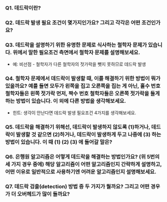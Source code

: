 ### Q1. 데드락이란?

### Q2. 데드락 발생 필요 조건이 몇가지인가요? 그리고 각각은 어떤 조건인가요?

### Q3. 데드락을 설명하기 위한 유명한 문제로 식사하는 철학자 문제가 있습니다. 위에서 말한 필요조건 측면에서 철학자 문제를 설명해보세요.

- 예: 비선점 - 철학자가 다른 철학자의 젓가락을 뺏지 못하므로 데드락 발생

### Q4. 철학자 문제에서 데드락이 발생할 때, 이를 해결하기 위한 방법이 뭐가 있을까요? 예를 들면 모두가 왼쪽을 집고 오른쪽을 집는 게 아닌, 홀수 번호 철학자들은 왼쪽 젓가락 먼저, 짝수 번호 철학자들은 오른쪽 젓가락을 들게 하는 방법이 있습니다. 이 외에 다른 방법을 생각해보세요.

- 힌트: 생각이 안난다면 데드락 발생 필요조건 4가지를 생각해보세요.

### Q5. 데드락을 해결하기 위해선, 데드락이 발생하지 않도록 (1)하거나, 데드락이 발생할 것 같으면 (2)하거나, 데드락이 발생하게 두고 나중에 (3) 하는 방법이 있습니다. 이 때 (1) (2) (3) 에 들어갈 말은?

### Q6. 은행원 알고리즘은 어떻게 데드락을 해결하는 방법인가요? (위 5번의 세 가지 경우 중에) 해당 알고리즘이 어떤 알고리즘인지 간략하게 설명하고, 어떤 이유로 일반적으로 사용하기엔 어려운 알고리즘인지 설명해보세요.

### Q7. 데드락 검출(detection) 방법 중 두 가지가 뭘까요? 그리고 어떤 경우가 더 오버헤드가 많이 들까요?
